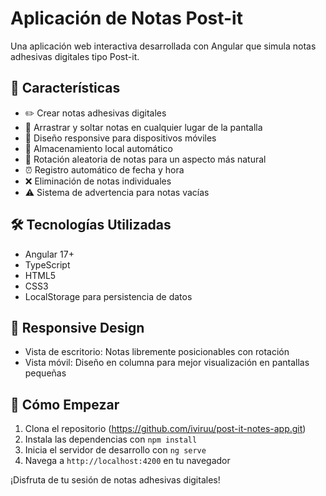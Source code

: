 # Aplicación de Notas Post-it

Una aplicación web interactiva desarrollada con Angular que simula notas adhesivas digitales tipo Post-it.

## 🚀 Características

- ✏️ Crear notas adhesivas digitales
- 🔄 Arrastrar y soltar notas en cualquier lugar de la pantalla
- 📱 Diseño responsive para dispositivos móviles
- 💾 Almacenamiento local automático
- 🎨 Rotación aleatoria de notas para un aspecto más natural
- ⏰ Registro automático de fecha y hora
- ❌ Eliminación de notas individuales
- ⚠️ Sistema de advertencia para notas vacías

## 🛠️ Tecnologías Utilizadas

- Angular 17+
- TypeScript
- HTML5
- CSS3
- LocalStorage para persistencia de datos

## 📱 Responsive Design

- Vista de escritorio: Notas libremente posicionables con rotación
- Vista móvil: Diseño en columna para mejor visualización en pantallas pequeñas

## 🚦 Cómo Empezar

1. Clona el repositorio (https://github.com/iviruu/post-it-notes-app.git)
2. Instala las dependencias con `npm install`
3. Inicia el servidor de desarrollo con `ng serve`
4. Navega a `http://localhost:4200` en tu navegador

¡Disfruta de tu sesión de notas adhesivas digitales!

